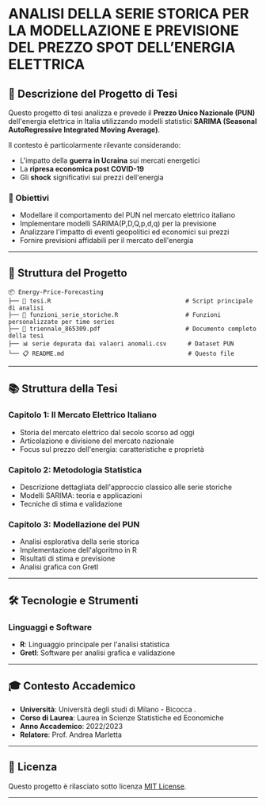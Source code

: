 #  ANALISI DELLA SERIE STORICA PER LA MODELLAZIONE E PREVISIONE DEL PREZZO SPOT DELL’ENERGIA ELETTRICA


## 📖 Descrizione del Progetto di Tesi

Questo progetto di tesi analizza e prevede il **Prezzo Unico Nazionale (PUN)** dell'energia elettrica in Italia utilizzando modelli statistici **SARIMA (Seasonal AutoRegressive Integrated Moving Average)**.

Il contesto è particolarmente rilevante considerando:
-  L'impatto della **guerra in Ucraina** sui mercati energetici
-  La **ripresa economica post COVID-19**
-  Gli **shock** significativi sui prezzi dell'energia

### 🎯 Obiettivi

- Modellare il comportamento del PUN nel mercato elettrico italiano
- Implementare modelli SARIMA(P,D,Q,p,d,q) per la previsione
- Analizzare l'impatto di eventi geopolitici ed economici sui prezzi
- Fornire previsioni affidabili per il mercato dell'energia

---

## 📁 Struttura del Progetto

```
📦 Energy-Price-Forecasting
├── 📄 tesi.R                                      # Script principale di analisi
├── 📄 funzioni_serie_storiche.R                   # Funzioni personalizzate per time series
├── 📄 triennale_865309.pdf                        # Documento completo della tesi
├── 📊 serie depurata dai valaori anomali.csv      # Dataset PUN
└── 📋 README.md                                   # Questo file
```

---

## 📚 Struttura della Tesi

### Capitolo 1: Il Mercato Elettrico Italiano
- Storia del mercato elettrico dal secolo scorso ad oggi
- Articolazione e divisione del mercato nazionale
- Focus sul prezzo dell'energia: caratteristiche e proprietà

### Capitolo 2: Metodologia Statistica
- Descrizione dettagliata dell'approccio classico alle serie storiche
- Modelli SARIMA: teoria e applicazioni
- Tecniche di stima e validazione

### Capitolo 3: Modellazione del PUN
- Analisi esplorativa della serie storica
- Implementazione dell'algoritmo in R
- Risultati di stima e previsione
- Analisi grafica con Gretl

---

## 🛠️ Tecnologie e Strumenti

### Linguaggi e Software
- **R**: Linguaggio principale per l'analisi statistica
- **Gretl**: Software per analisi grafica e validazione

---

## 🎓 Contesto Accademico

- **Università**: Università degli studi di Milano - Bicocca .
- **Corso di Laurea**: Laurea in Scienze Statistiche ed Economiche  
- **Anno Accademico**: 2022/2023 
- **Relatore**: Prof. Andrea Marletta  

---


## 📄 Licenza

Questo progetto è rilasciato sotto licenza [MIT License](LICENSE).

---


